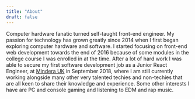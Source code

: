 ```yaml
---
title: "About"
draft: false
---
```


Computer hardware fanatic turned self-taught front-end engineer. My passion for technology has grown greatly since 2014 when I first began exploring computer hardware and software. I started focusing on front-end web development towards the end of 2016 because of some modules in the college course I was enrolled in at the time. After a lot of hard work I was able to secure my first software development job as a Junior React Engineer, at [Mindera UK](https://mindera.com/) in September 2018, where I am still currently working alongside many other very talented techies and non-techies that are all keen to share their knowledge and experience. Some other interests I have are PC and console gaming and listening to EDM and rap music.
